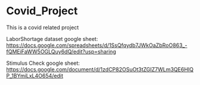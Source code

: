 # Covid_Project
This is a covid related project

LaborShortage dataset google sheet: https://docs.google.com/spreadsheets/d/1SsQfqydb7JWkOaZbRoO863_-fQMEiFaWW5OGLQuy6dQ/edit?usp=sharing

Stimulus Check google sheet: https://docs.google.com/document/d/1zdCP82OSuOt3tZGIZ7WLm3QE6HIQP_1BYmiLxL4O654/edit
